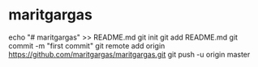 # maritgargas
echo "# maritgargas" >> README.md
git init
git add README.md
git commit -m "first commit"
git remote add origin https://github.com/maritgargas/maritgargas.git
git push -u origin master

